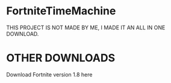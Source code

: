 # FortniteTimeMachine

THIS PROJECT IS NOT MADE BY ME, I MADE IT AN ALL IN ONE DOWNLOAD.

# OTHER DOWNLOADS

Download Fortnite version 1.8 here
